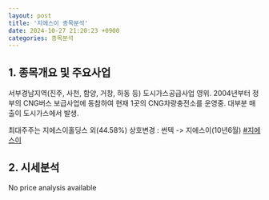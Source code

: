 ```yaml
---
layout: post
title: '지에스이 종목분석'
date: 2024-10-27 21:20:23 +0900
categories: 종목분석
---
```


## 1. 종목개요 및 주요사업

서부경남지역(진주, 사천, 함양, 거창, 하동 등) 도시가스공급사업 영위. 2004년부터 정부의 CNG버스 보급사업에 동참하여 현재 1곳의 CNG차량충전소를 운영중. 대부분 매출이 도시가스에서 발생. 

최대주주는 지에스이홀딩스 외(44.58%) 상호변경 : 썬텍 -> 지에스이(10년6월)
[#지에스이](#)

## 2. 시세분석

No price analysis available
